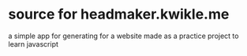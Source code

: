 # source for headmaker.kwikle.me

a simple app for generating <head> for a website
made as a practice project to learn javascript